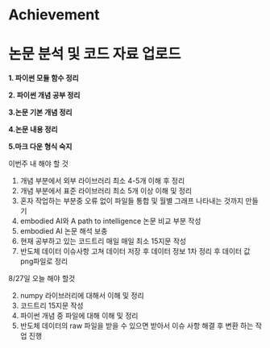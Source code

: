 # Achievement
논문 분석 및 코드 자료 업로드
=====================
**1. 파이썬 모듈 함수 정리**

**2. 파이썬 개념 공부 정리**

**3.논문 기본 개념 정리**

**4.논문 내용 정리**

**5.마크 다운 형식 숙지**




이번주 내 해야 할 것
1. 개념 부분에서 외부 라이브러리  최소 4-5개 이해 후 정리
2. 개념 부분에서 표준 라이브러리 최소 5개 이상 이해 및 정리
3. 혼자 작업하는 부분중 오류 없이 파일들 통합 및 월별 그래프 나타내는 것까지 만들기
4. embodied AI와 A path to intelligence 논문 비교 부분 작성
5. embodied AI 논문 해석 보충
6. 현재 공부하고 있는 코드트리 매일 매일 최소 15지문 작성
7. 반도체 데이터 이슈사항 고쳐 데이터 저장 후 데이터 정보 1차 정리 후 데이터 값 png파일로 정리


8/27일 오늘 해야 할것

2. numpy 라이브러리에 대해서 이해 및 정리
3. 코드트리 15지문 작성
4. 파이썬 개념 중 파일에 대해 이해 및 정리
5. 반도체 데이터의 raw 파일을 받을 수 있으면 받아서 이슈 사항 해결 후 변환 하는 작업 진행 

